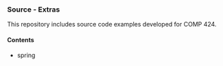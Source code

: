 ### Source - Extras

This repository includes source code examples developed for COMP 424.

#### Contents
* spring
